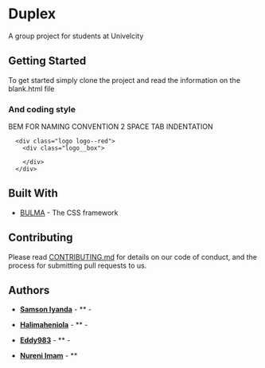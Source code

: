 # Duplex

A group project for students at Univelcity 

## Getting Started

To get started simply clone the project and read the information on the blank.html file


### And coding style 

BEM FOR NAMING CONVENTION
2 SPACE TAB INDENTATION

```
  <div class="logo logo--red">
    <div class="logo__box">
      
    </div>
  </div>
```



## Built With

* [BULMA](http://www.bulma.io) - The CSS framework 

## Contributing

Please read [CONTRIBUTING.md](https://gist.github.com/PurpleBooth/b24679402957c63ec426) for details on our code of conduct, and the process for submitting pull requests to us.


## Authors

* **[Samson Iyanda](https://github.com/samcyn)** - ** -

* **[Halimaheniola](https://github.com/halimaheniola)** - ** -

* **[Eddy983](https://github.com/eddy983)** - ** -

* **[Nureni Imam](https://github.com/Nurxni)** - ** 
